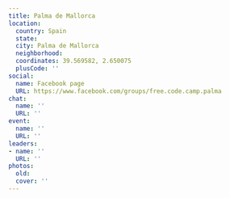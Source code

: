 ```yaml
---
title: Palma de Mallorca
location:
  country: Spain
  state: 
  city: Palma de Mallorca
  neighborhood: 
  coordinates: 39.569582, 2.650075
  plusCode: ''
social:
  name: Facebook page
  URL: https://www.facebook.com/groups/free.code.camp.palma
chat:
  name: ''
  URL: ''
event:
  name: ''
  URL: ''
leaders:
- name: ''
  URL: ''
photos:
  old: 
  cover: ''
---
```

